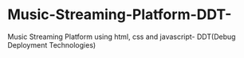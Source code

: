 # Music-Streaming-Platform-DDT-
Music Streaming Platform using html, css and javascript- DDT(Debug Deployment Technologies)
